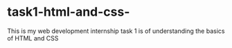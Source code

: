 # task1-html-and-css-
This is my web development internship task 1 is of understanding the basics of HTML and CSS 
